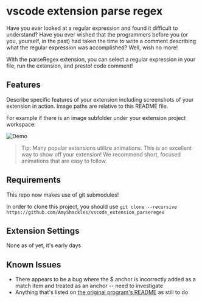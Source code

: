 # vscode extension parse regex

Have you ever looked at a regular expression and found it difficult to understand? Have you ever wished that the programmers before you (or you, yourself, in the past) had taken the time to write a comment describing what the regular expression was accomplished? Well, wish no more!

With the parseRegex extension, you can select a regular expression in your file, run the extension, and presto! code comment!

## Features

Describe specific features of your extension including screenshots of your extension in action. Image paths are relative to this README file.

For example if there is an image subfolder under your extension project workspace:

![Demo](./images/Demo.gif)

> Tip: Many popular extensions utilize animations. This is an excellent way to show off your extension! We recommend short, focused animations that are easy to follow.

## Requirements

This repo now makes use of git submodules!

In order to clone this project, you should use `git clone --recursive https://github.com/AmyShackles/vscode_extension_parseregex`

## Extension Settings

None as of yet, it's early days

## Known Issues

- There appears to be a bug where the \$ anchor is incorrectly added as a match item and treated as an anchor -- need to investigate
- Anything that's listed on [the original program's README](https://github.com/AmyShackles/parse_regex/blob/master/README.md) as still to do
